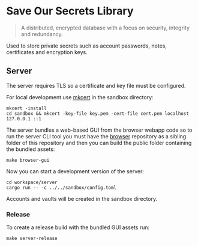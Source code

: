 # Save Our Secrets Library

> A distributed, encrypted database with a focus on security, integrity and redundancy.

Used to store private secrets such as account passwords, notes, certificates and encryption keys.

## Server

The server requires TLS so a certificate and key file must be configured.

For local development use [mkcert][] in the sandbox directory:

```
mkcert -install
cd sandbox && mkcert -key-file key.pem -cert-file cert.pem localhost 127.0.0.1 ::1
```

The server bundles a web-based GUI from the browser webapp code so to run the server CLI tool you must have the [browser][] repository as a sibling folder of this repository and then you can build the public folder containing the bundled assets:

```
make browser-gui
```

Now you can start a development version of the server:

```
cd workspace/server
cargo run -- -c ../../sandbox/config.toml
```

Accounts and vaults will be created in the sandbox directory.

### Release

To create a release build with the bundled GUI assets run:

```
make server-release
```

[mkcert]: https://github.com/FiloSottile/mkcert

[browser]: https://github.com/saveoursecrets/browser
